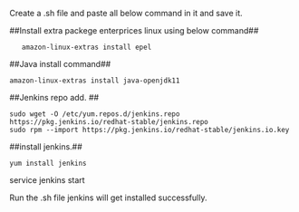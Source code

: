 Create a .sh file and paste all below command in it and save it.

##Install extra packege enterprices linux using below command##
      
       amazon-linux-extras install epel 

##Java install command##

    amazon-linux-extras install java-openjdk11

##Jenkins repo add. ##


    sudo wget -O /etc/yum.repos.d/jenkins.repo https://pkg.jenkins.io/redhat-stable/jenkins.repo
    sudo rpm --import https://pkg.jenkins.io/redhat-stable/jenkins.io.key

##install jenkins.##


    yum install jenkins

service jenkins start

Run the .sh file 
jenkins will get installed successfully.


